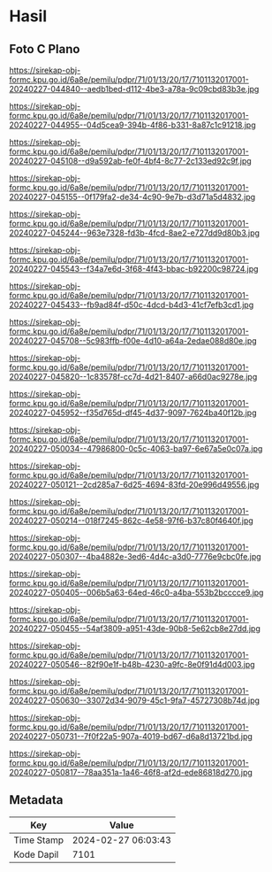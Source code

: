 # Hasil

## Foto C Plano

https://sirekap-obj-formc.kpu.go.id/6a8e/pemilu/pdpr/71/01/13/20/17/7101132017001-20240227-044840--aedb1bed-d112-4be3-a78a-9c09cbd83b3e.jpg

https://sirekap-obj-formc.kpu.go.id/6a8e/pemilu/pdpr/71/01/13/20/17/7101132017001-20240227-044955--04d5cea9-394b-4f86-b331-8a87c1c91218.jpg

https://sirekap-obj-formc.kpu.go.id/6a8e/pemilu/pdpr/71/01/13/20/17/7101132017001-20240227-045108--d9a592ab-fe0f-4bf4-8c77-2c133ed92c9f.jpg

https://sirekap-obj-formc.kpu.go.id/6a8e/pemilu/pdpr/71/01/13/20/17/7101132017001-20240227-045155--0f179fa2-de34-4c90-9e7b-d3d71a5d4832.jpg

https://sirekap-obj-formc.kpu.go.id/6a8e/pemilu/pdpr/71/01/13/20/17/7101132017001-20240227-045244--963e7328-fd3b-4fcd-8ae2-e727dd9d80b3.jpg

https://sirekap-obj-formc.kpu.go.id/6a8e/pemilu/pdpr/71/01/13/20/17/7101132017001-20240227-045543--f34a7e6d-3f68-4f43-bbac-b92200c98724.jpg

https://sirekap-obj-formc.kpu.go.id/6a8e/pemilu/pdpr/71/01/13/20/17/7101132017001-20240227-045433--fb9ad84f-d50c-4dcd-b4d3-41cf7efb3cd1.jpg

https://sirekap-obj-formc.kpu.go.id/6a8e/pemilu/pdpr/71/01/13/20/17/7101132017001-20240227-045708--5c983ffb-f00e-4d10-a64a-2edae088d80e.jpg

https://sirekap-obj-formc.kpu.go.id/6a8e/pemilu/pdpr/71/01/13/20/17/7101132017001-20240227-045820--1c83578f-cc7d-4d21-8407-a66d0ac9278e.jpg

https://sirekap-obj-formc.kpu.go.id/6a8e/pemilu/pdpr/71/01/13/20/17/7101132017001-20240227-045952--f35d765d-df45-4d37-9097-7624ba40f12b.jpg

https://sirekap-obj-formc.kpu.go.id/6a8e/pemilu/pdpr/71/01/13/20/17/7101132017001-20240227-050034--47986800-0c5c-4063-ba97-6e67a5e0c07a.jpg

https://sirekap-obj-formc.kpu.go.id/6a8e/pemilu/pdpr/71/01/13/20/17/7101132017001-20240227-050121--2cd285a7-6d25-4694-83fd-20e996d49556.jpg

https://sirekap-obj-formc.kpu.go.id/6a8e/pemilu/pdpr/71/01/13/20/17/7101132017001-20240227-050214--018f7245-862c-4e58-97f6-b37c80f4640f.jpg

https://sirekap-obj-formc.kpu.go.id/6a8e/pemilu/pdpr/71/01/13/20/17/7101132017001-20240227-050307--4ba4882e-3ed6-4d4c-a3d0-7776e9cbc0fe.jpg

https://sirekap-obj-formc.kpu.go.id/6a8e/pemilu/pdpr/71/01/13/20/17/7101132017001-20240227-050405--006b5a63-64ed-46c0-a4ba-553b2bcccce9.jpg

https://sirekap-obj-formc.kpu.go.id/6a8e/pemilu/pdpr/71/01/13/20/17/7101132017001-20240227-050455--54af3809-a951-43de-90b8-5e62cb8e27dd.jpg

https://sirekap-obj-formc.kpu.go.id/6a8e/pemilu/pdpr/71/01/13/20/17/7101132017001-20240227-050546--82f90e1f-b48b-4230-a9fc-8e0f91d4d003.jpg

https://sirekap-obj-formc.kpu.go.id/6a8e/pemilu/pdpr/71/01/13/20/17/7101132017001-20240227-050630--33072d34-9079-45c1-9fa7-45727308b74d.jpg

https://sirekap-obj-formc.kpu.go.id/6a8e/pemilu/pdpr/71/01/13/20/17/7101132017001-20240227-050731--7f0f22a5-907a-4019-bd67-d6a8d13721bd.jpg

https://sirekap-obj-formc.kpu.go.id/6a8e/pemilu/pdpr/71/01/13/20/17/7101132017001-20240227-050817--78aa351a-1a46-46f8-af2d-ede86818d270.jpg


## Metadata

| Key        | Value               |
| ---------- | ------------------- |
| Time Stamp | 2024-02-27 06:03:43 |
| Kode Dapil | 7101                |




